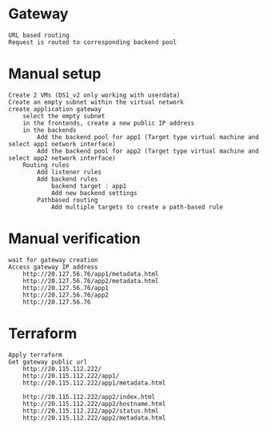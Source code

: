 # Gateway
    URL based routing
    Request is routed to corresponding backend pool

# Manual setup
    Create 2 VMs (DS1_v2 only working with userdata)
    Create an empty subnet within the virtual network
    create application gateway 
        select the empty subnet
        in the frontends, create a new public IP address
        in the backends
            Add the backend pool for app1 (Target type virtual machine and select app1 network interface)
            Add the backend pool for app2 (Target type virtual machine and select app2 network interface)
        Routing rules
            Add listener rules
            Add backend rules
                backend target : app1
                Add new backend settings
            Pathbased routing
                Add multiple targets to create a path-based rule


# Manual verification
    wait for gateway creation
    Access gateway IP address
        http://20.127.56.76/app1/metadata.html
        http://20.127.56.76/app2/metadata.html
        http://20.127.56.76/app1
        http://20.127.56.76/app2
        http://20.127.56.76

# Terraform
    Apply terraform
    Get gateway public url
        http://20.115.112.222/
        http://20.115.112.222/app1/
        http://20.115.112.222/app1/metadata.html

        http://20.115.112.222/app2/index.html
        http://20.115.112.222/app2/hostname.html
        http://20.115.112.222/app2/status.html
        http://20.115.112.222/app2/metadata.html